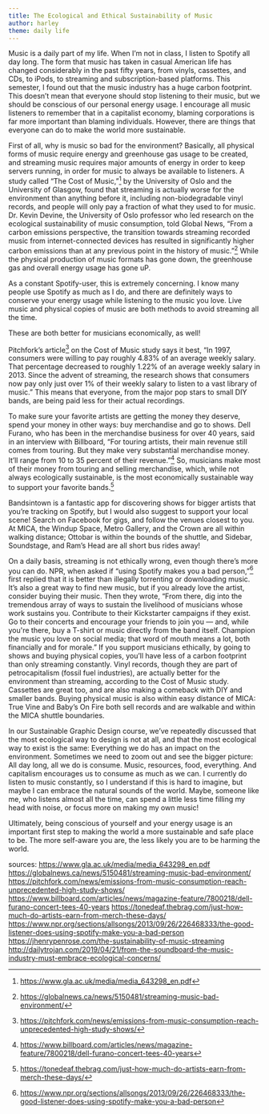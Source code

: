 ```yaml
---
title: The Ecological and Ethical Sustainability of Music
author: harley
theme: daily life
---
```


Music is a daily part of my life. When I’m not in class, I listen to Spotify all day long. The form that music has taken in casual American life has changed considerably in the past fifty years, from vinyls, cassettes, and CDs, to iPods, to streaming and subscription-based platforms. This semester, I found out that the music industry has a huge carbon footprint. This doesn’t mean that everyone should stop listening to their music, but we should be conscious of our personal energy usage. I encourage all music listeners to remember that in a capitalist economy, blaming corporations is far more important than blaming individuals. However, there are things that everyone can do to make the world more sustainable. 

First of all, why is music so bad for the environment? Basically, all physical forms of music require energy and greenhouse gas usage to be created, and streaming music requires major amounts of energy in order to keep servers running, in order for music to always be available to listeners. A study called “The Cost of Music,”[^1] by the University of Oslo and the University of Glasgow, found that streaming is actually worse for the environment than anything before it, including non-biodegradable vinyl records, and people will only pay a fraction of what they used to for music. Dr. Kevin Devine, the University of Oslo professor who led research on the ecological sustainability of music consumption, told Global News, “From a carbon emissions perspective, the transition towards streaming recorded music from internet-connected devices has resulted in significantly higher carbon emissions than at any previous point in the history of music.”[^2] While the physical production of music formats has gone down, the greenhouse gas and overall energy usage has gone uP.

As a constant Spotify-user, this is extremely concerning. I know many people use Spotify as much as I do, and there are definitely ways to conserve your energy usage while listening to the music you love. Live music and physical copies of music are both methods to avoid streaming all the time. 

These are both better for musicians economically, as well! 

Pitchfork’s article[^3] on the Cost of Music study says it best, “In 1997, consumers were willing to pay roughly 4.83% of an average weekly salary. That percentage decreased to roughly 1.22% of an average weekly salary in 2013. Since the advent of streaming, the research shows that consumers now pay only just over 1% of their weekly salary to listen to a vast library of music.” This means that everyone, from the major pop stars to small DIY bands, are being paid less for their actual recordings. 

To make sure your favorite artists are getting the money they deserve, spend your money in other ways: buy merchandise and go to shows. Dell Furano, who has been in the merchandise business for over 40 years, said in an interview with Billboard, “For touring artists, their main revenue still comes from touring. But they make very substantial merchandise money. It’ll range from 10 to 35 percent of their revenue.”[^4] So, musicians make most of their money from touring and selling merchandise, which, while not always ecologically sustainable, is the most economically sustainable way to support your favorite bands.[^5]

Bandsintown is a fantastic app for discovering shows for bigger artists that you’re tracking on Spotify, but I would also suggest to support your local scene! Search on Facebook for gigs, and follow the venues closest to you. At MICA, the Windup Space, Metro Gallery, and the Crown are all within walking distance; Ottobar is within the bounds of the shuttle, and Sidebar, Soundstage, and Ram’s Head are all short bus rides away! 

On a daily basis, streaming is not ethically wrong, even though there’s more you can do. NPR, when asked if “using Spotify makes you a bad person,”[^6] first replied that it is better than illegally torrenting or downloading music. It’s also a great way to find new music, but if you already love the artist, consider buying their music. Then they wrote, “From there, dig into the tremendous array of ways to sustain the livelihood of musicians whose work sustains you. Contribute to their Kickstarter campaigns if they exist. Go to their concerts and encourage your friends to join you — and, while you're there, buy a T-shirt or music directly from the band itself. Champion the music you love on social media; that word of mouth means a lot, both financially and for morale.” If you support musicians ethically, by going to shows and buying physical copies, you’ll have less of a carbon footprint than only streaming constantly. Vinyl records, though they are part of petrocapitalism (fossil fuel industries), are actually better for the environment than streaming, according to the Cost of Music study. Cassettes are great too, and are also making a comeback with DIY and smaller bands. Buying physical music is also within easy distance of MICA: True Vine and Baby’s On Fire both sell records and are walkable and within the MICA shuttle boundaries.

In our Sustainable Graphic Design course, we’ve repeatedly discussed that the most ecological way to design is not at all, and that the most ecological way to exist is the same: Everything we do has an impact on the environment. Sometimes we need to zoom out and see the bigger picture: All day long, all we do is consume. Music, resources, food, everything. And capitalism encourages us to consume as much as we can. I currently do listen to music constantly, so I understand if this is hard to imagine, but maybe I can embrace the natural sounds of the world. Maybe, someone like me, who listens almost all the time, can spend a little less time filling my head with noise, or focus more on making my own music! 

Ultimately, being conscious of yourself and your energy usage is an important first step to making the world a more sustainable and safe place to be. The more self-aware you are, the less likely you are to be harming the world. 

[^1]: https://www.gla.ac.uk/media/media_643298_en.pdf
[^2]: https://globalnews.ca/news/5150481/streaming-music-bad-environment/
[^3]: https://pitchfork.com/news/emissions-from-music-consumption-reach-unprecedented-high-study-shows/
[^4]: https://www.billboard.com/articles/news/magazine-feature/7800218/dell-furano-concert-tees-40-years
[^5]: https://tonedeaf.thebrag.com/just-how-much-do-artists-earn-from-merch-these-days/
[^6]: https://www.npr.org/sections/allsongs/2013/09/26/226468333/the-good-listener-does-using-spotify-make-you-a-bad-person

sources: 
https://www.gla.ac.uk/media/media_643298_en.pdf
https://globalnews.ca/news/5150481/streaming-music-bad-environment/
https://pitchfork.com/news/emissions-from-music-consumption-reach-unprecedented-high-study-shows/
https://www.billboard.com/articles/news/magazine-feature/7800218/dell-furano-concert-tees-40-years
https://tonedeaf.thebrag.com/just-how-much-do-artists-earn-from-merch-these-days/
https://www.npr.org/sections/allsongs/2013/09/26/226468333/the-good-listener-does-using-spotify-make-you-a-bad-person
https://jhenrypenrose.com/the-sustainability-of-music-streaming
http://dailytrojan.com/2019/04/21/from-the-soundboard-the-music-industry-must-embrace-ecological-concerns/

